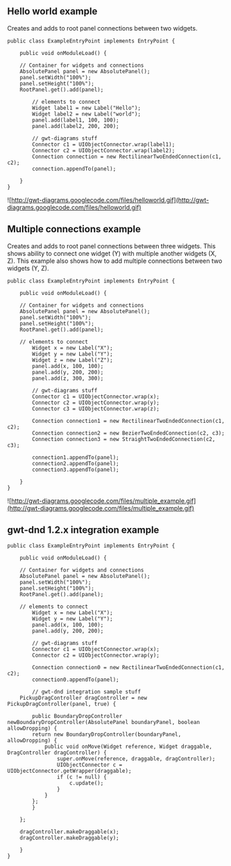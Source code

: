 ## Hello world example ##

Creates and adds to root panel connections between two widgets.

```
public class ExampleEntryPoint implements EntryPoint {

    public void onModuleLoad() {

	// Container for widgets and connections
	AbsolutePanel panel = new AbsolutePanel();
	panel.setWidth("100%");
	panel.setHeight("100%");
	RootPanel.get().add(panel);

        // elements to connect
        Widget label1 = new Label("Hello");
        Widget label2 = new Label("world");
        panel.add(label1, 100, 100);
        panel.add(label2, 200, 200);

        // gwt-diagrams stuff
        Connector c1 = UIObjectConnector.wrap(label1);
        Connector c2 = UIObjectConnector.wrap(label2);
        Connection connection = new RectilinearTwoEndedConnection(c1, c2);
        connection.appendTo(panel);

    }
}
```
![http://gwt-diagrams.googlecode.com/files/helloworld.gif](http://gwt-diagrams.googlecode.com/files/helloworld.gif)



## Multiple connections example ##

Creates and adds to root panel connections between three widgets.
This shows ability to connect one widget (Y) with multiple another widgets (X, Z). This example also shows how to add multiple connections between two widgets (Y, Z).

```
public class ExampleEntryPoint implements EntryPoint {

    public void onModuleLoad() {

	// Container for widgets and connections
	AbsolutePanel panel = new AbsolutePanel();
	panel.setWidth("100%");
	panel.setHeight("100%");
	RootPanel.get().add(panel);

	// elements to connect
        Widget x = new Label("X");
        Widget y = new Label("Y");
        Widget z = new Label("Z");
        panel.add(x, 100, 100);
        panel.add(y, 200, 200);
        panel.add(z, 300, 300);

        // gwt-diagrams stuff
        Connector c1 = UIObjectConnector.wrap(x);
        Connector c2 = UIObjectConnector.wrap(y);
        Connector c3 = UIObjectConnector.wrap(z);

        Connection connection1 = new RectilinearTwoEndedConnection(c1, c2);
        Connection connection2 = new BezierTwoEndedConnection(c2, c3);
        Connection connection3 = new StraightTwoEndedConnection(c2, c3);

        connection1.appendTo(panel);
        connection2.appendTo(panel);
        connection3.appendTo(panel);

    }
}
```
![http://gwt-diagrams.googlecode.com/files/multiple_example.gif](http://gwt-diagrams.googlecode.com/files/multiple_example.gif)



## gwt-dnd 1.2.x integration example ##

```
public class ExampleEntryPoint implements EntryPoint {

    public void onModuleLoad() {

	// Container for widgets and connections
	AbsolutePanel panel = new AbsolutePanel();
	panel.setWidth("100%");
	panel.setHeight("100%");
	RootPanel.get().add(panel);

	// elements to connect
        Widget x = new Label("X");
        Widget y = new Label("Y");
        panel.add(x, 100, 100);
        panel.add(y, 200, 200);

        // gwt-diagrams stuff
        Connector c1 = UIObjectConnector.wrap(x);
        Connector c2 = UIObjectConnector.wrap(y);

        Connection connection0 = new RectilinearTwoEndedConnection(c1, c2);
        connection0.appendTo(panel);
        
        // gwt-dnd integration sample stuff
	PickupDragController dragController = new PickupDragController(panel, true) {

	    public BoundaryDropController newBoundaryDropController(AbsolutePanel boundaryPanel, boolean allowDropping) {
		return new BoundaryDropController(boundaryPanel, allowDropping) {
			public void onMove(Widget reference, Widget draggable, DragController dragController) {
				super.onMove(reference, draggable, dragController);
				UIObjectConnector c = UIObjectConnector.getWrapper(draggable);
				if (c != null) {
					c.update();
				}
			}
		};
	    }
			
	};

	dragController.makeDraggable(x);
	dragController.makeDraggable(y);

    }
}
```